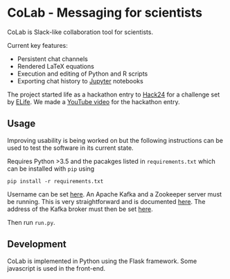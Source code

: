 # CoLab - Messaging for scientists

CoLab is Slack-like collaboration tool for scientists.

Current key features:
- Persistent chat channels
- Rendered LaTeX equations
- Execution and editing of Python and R scripts
- Exporting chat history to [Jupyter](http://jupyter.org/) notebooks

The project started life as a hackathon entry to [Hack24](http://www.hack24.co.uk/) for a challenge set by [ELife](https://elife.elifesciences.org/).
We made a [YouTube video](https://youtu.be/TD3FUoyO5UY) for the hackathon entry.

## Usage

Improving usability is being worked on but the following instructions can be used to test the software in its current state.

Requires Python >3.5 and the pacakges listed in `requirements.txt` which can be installed with `pip` using
```
pip install -r requirements.txt
```

Username can be set [here](https://github.com/asam-hack24/CoLab/blob/master/app/userconfig.ini).
An Apache Kafka and a Zookeeper server must be running. This is very straightforward and is documented [here](https://kafka.apache.org/quickstart). The address of the Kafka broker must then be set [here](https://github.com/asam-hack24/CoLab/blob/master/app/views.py#L35).

Then run `run.py`.

## Development
CoLab is implemented in Python using the Flask framework. Some javascript is used in the front-end.
